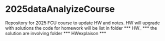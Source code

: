 # 2025dataAnalyizeCourse
Repository for 2025 FCU course to update HW and notes.
HW will upgrade with solutions the code for homework will be list in folder *** HW_ *** the solution are involving folder
*** HWexplaison ***
